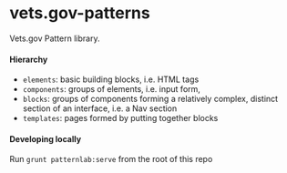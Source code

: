 # vets.gov-patterns
Vets.gov Pattern library.


#### Hierarchy
- `elements`: basic building blocks, i.e. HTML tags
- `components`: groups of elements, i.e. input form,
- `blocks`: groups of components forming a relatively complex, distinct section of an interface, i.e. a Nav section
- `templates`: pages formed by putting together blocks

#### Developing locally
Run `grunt patternlab:serve` from the root of this repo

